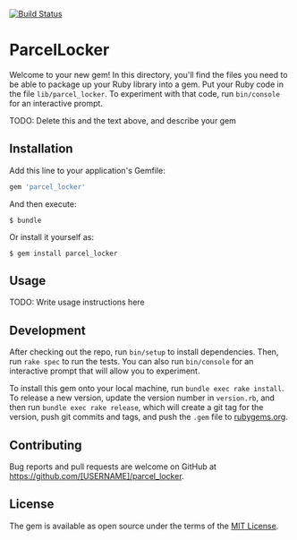 [![Build Status](https://travis-ci.org/bartlomiejh/parcel_locker.svg)](https://travis-ci.org/bartlomiejh/parcel_locker)

# ParcelLocker

Welcome to your new gem! In this directory, you'll find the files you need to be able to package up your Ruby library into a gem. Put your Ruby code in the file `lib/parcel_locker`. To experiment with that code, run `bin/console` for an interactive prompt.

TODO: Delete this and the text above, and describe your gem

## Installation

Add this line to your application's Gemfile:

```ruby
gem 'parcel_locker'
```

And then execute:

    $ bundle

Or install it yourself as:

    $ gem install parcel_locker

## Usage

TODO: Write usage instructions here

## Development

After checking out the repo, run `bin/setup` to install dependencies. Then, run `rake spec` to run the tests. You can also run `bin/console` for an interactive prompt that will allow you to experiment.

To install this gem onto your local machine, run `bundle exec rake install`. To release a new version, update the version number in `version.rb`, and then run `bundle exec rake release`, which will create a git tag for the version, push git commits and tags, and push the `.gem` file to [rubygems.org](https://rubygems.org).

## Contributing

Bug reports and pull requests are welcome on GitHub at https://github.com/[USERNAME]/parcel_locker.


## License

The gem is available as open source under the terms of the [MIT License](http://opensource.org/licenses/MIT).

